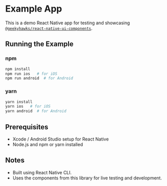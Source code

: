 # Example App

This is a demo React Native app for testing and showcasing  
[`@geekyhawks/react-native-ui-components`](../README.md).

## Running the Example

### npm
```bash
npm install
npm run ios   # for iOS
npm run android  # for Android
```

### yarn
```bash
yarn install
yarn ios   # for iOS
yarn android  # for Android
```

## Prerequisites
- Xcode / Android Studio setup for React Native
- Node.js and npm or yarn installed

## Notes

- Built using React Native CLI.
- Uses the components from this library for live testing and development.
